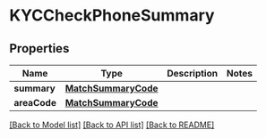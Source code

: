 # KYCCheckPhoneSummary

## Properties
Name | Type | Description | Notes
------------ | ------------- | ------------- | -------------
**summary** | [**MatchSummaryCode**](MatchSummaryCode.md) |  | 
**areaCode** | [**MatchSummaryCode**](MatchSummaryCode.md) |  | 

[[Back to Model list]](../README.md#documentation-for-models) [[Back to API list]](../README.md#documentation-for-api-endpoints) [[Back to README]](../README.md)


